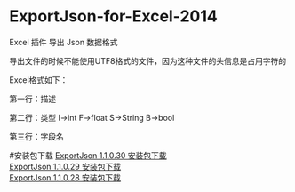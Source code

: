 # ExportJson-for-Excel-2014
Excel 插件 导出 Json 数据格式

导出文件的时候不能使用UTF8格式的文件，因为这种文件的头信息是占用字符的

Excel格式如下：

第一行：描述

第二行：类型  I->int F->float S->String B->bool

第三行：字段名

#安装包下载
[ExportJson 1.1.0.30 安装包下载](https://github.com/wanggan768q/ExportJson-for-Excel-2014/blob/master/Download/ExportJson_1_1_0_30.rar)  
[ExportJson 1.1.0.29 安装包下载](https://github.com/wanggan768q/ExportJson-for-Excel-2014/blob/master/Download/ExportJson_1_1_0_29.rar)  
[ExportJson 1.1.0.28 安装包下载](https://github.com/wanggan768q/ExportJson-for-Excel-2014/blob/master/Download/ExportJson_1_1_0_28.rar)  
 

